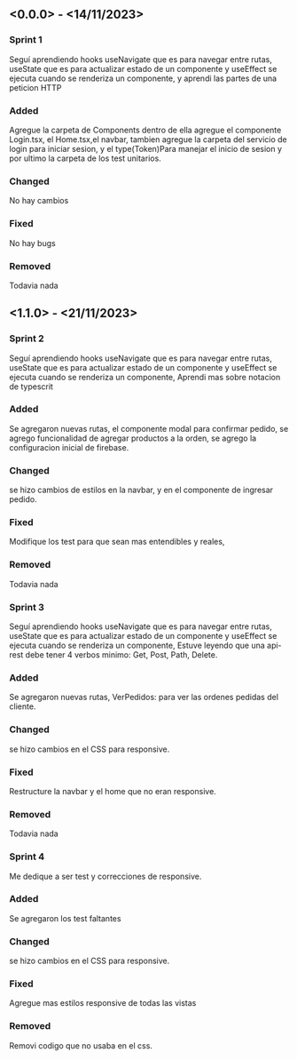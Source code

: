 ## <0.0.0> - <14/11/2023>

### Sprint 1

Seguí aprendiendo hooks useNavigate que es para navegar entre rutas, useState que es para actualizar estado de un componente y useEffect se ejecuta cuando se renderiza un componente, y aprendi las partes de una peticion HTTP

### Added

Agregue la carpeta de Components dentro de ella agregue el componente Login.tsx, el Home.tsx,el navbar, tambien agregue la carpeta del servicio de login para iniciar sesion, y el type(Token)Para manejar el inicio de sesion y por ultimo la carpeta de los test unitarios.


### Changed

No hay cambios

### Fixed

No hay bugs

### Removed

Todavia nada

## <1.1.0> - <21/11/2023>

### Sprint 2

Seguí aprendiendo hooks useNavigate que es para navegar entre rutas, useState que es para actualizar estado de un componente y useEffect se ejecuta cuando se renderiza un componente, Aprendi mas sobre notacion de typescrit

### Added

Se agregaron nuevas rutas, el componente modal para confirmar pedido, se agrego funcionalidad de agregar productos a la orden, se agrego la configuracion inicial de firebase.


### Changed

se hizo cambios de estilos en la navbar, y en el componente de ingresar pedido.

### Fixed

Modifique los test para que sean mas entendibles y reales, 

### Removed

Todavia nada


### Sprint 3

Seguí aprendiendo hooks useNavigate que es para navegar entre rutas, useState que es para actualizar estado de un componente y useEffect se ejecuta cuando se renderiza un componente, Estuve leyendo que una api-rest debe tener 4 verbos minimo: Get, Post, Path, Delete.

### Added

Se agregaron nuevas rutas, VerPedidos: para ver las ordenes pedidas del cliente.

### Changed

se hizo cambios en el CSS para responsive.

### Fixed

Restructure la navbar y el home que no eran responsive. 

### Removed

Todavia nada


### Sprint 4

Me dedique a ser test y correcciones de responsive.

### Added

Se agregaron los test faltantes

### Changed

se hizo cambios en el CSS para responsive.

### Fixed

Agregue mas estilos responsive de todas las vistas 

### Removed

Removi codigo que no usaba en el css.
